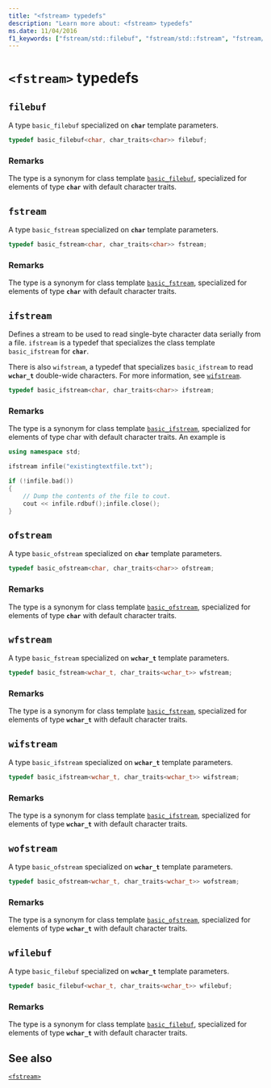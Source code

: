 ```yaml
---
title: "<fstream> typedefs"
description: "Learn more about: <fstream> typedefs"
ms.date: 11/04/2016
f1_keywords: ["fstream/std::filebuf", "fstream/std::fstream", "fstream/std::ifstream", "fstream/std::ofstream", "fstream/std::wfilebuf", "fstream/std::wfstream", "fstream/std::wifstream", "fstream/std::wofstream"]
---
```

# `<fstream>` typedefs

## <a name="filebuf"></a> `filebuf`

A type `basic_filebuf` specialized on **`char`** template parameters.

```cpp
typedef basic_filebuf<char, char_traits<char>> filebuf;
```

### Remarks

The type is a synonym for class template [`basic_filebuf`](../standard-library/basic-filebuf-class.md), specialized for elements of type **`char`** with default character traits.

## <a name="fstream"></a> `fstream`

A type `basic_fstream` specialized on **`char`** template parameters.

```cpp
typedef basic_fstream<char, char_traits<char>> fstream;
```

### Remarks

The type is a synonym for class template [`basic_fstream`](../standard-library/basic-fstream-class.md), specialized for elements of type **`char`** with default character traits.

## <a name="ifstream"></a> `ifstream`

Defines a stream to be used to read single-byte character data serially from a file. `ifstream` is a typedef that specializes the class template `basic_ifstream` for **`char`**.

There is also `wifstream`, a typedef that specializes `basic_ifstream` to read **`wchar_t`** double-wide characters. For more information, see [`wifstream`](../standard-library/fstream-typedefs.md#wifstream).

```cpp
typedef basic_ifstream<char, char_traits<char>> ifstream;
```

### Remarks

The type is a synonym for class template [`basic_ifstream`](../standard-library/basic-ifstream-class.md), specialized for elements of type char with default character traits. An example is

```cpp
using namespace std;

ifstream infile("existingtextfile.txt");

if (!infile.bad())
{
    // Dump the contents of the file to cout.
    cout << infile.rdbuf();infile.close();
}
```

## <a name="ofstream"></a> `ofstream`

A type `basic_ofstream` specialized on **`char`** template parameters.

```cpp
typedef basic_ofstream<char, char_traits<char>> ofstream;
```

### Remarks

The type is a synonym for class template [`basic_ofstream`](../standard-library/basic-ofstream-class.md), specialized for elements of type **`char`** with default character traits.

## <a name="wfstream"></a> `wfstream`

A type `basic_fstream` specialized on **`wchar_t`** template parameters.

```cpp
typedef basic_fstream<wchar_t, char_traits<wchar_t>> wfstream;
```

### Remarks

The type is a synonym for class template [`basic_fstream`](../standard-library/basic-fstream-class.md), specialized for elements of type **`wchar_t`** with default character traits.

## <a name="wifstream"></a> `wifstream`

A type `basic_ifstream` specialized on **`wchar_t`** template parameters.

```cpp
typedef basic_ifstream<wchar_t, char_traits<wchar_t>> wifstream;
```

### Remarks

The type is a synonym for class template [`basic_ifstream`](../standard-library/basic-ifstream-class.md), specialized for elements of type **`wchar_t`** with default character traits.

## <a name="wofstream"></a> `wofstream`

A type `basic_ofstream` specialized on **`wchar_t`** template parameters.

```cpp
typedef basic_ofstream<wchar_t, char_traits<wchar_t>> wofstream;
```

### Remarks

The type is a synonym for class template [`basic_ofstream`](../standard-library/basic-ofstream-class.md), specialized for elements of type **`wchar_t`** with default character traits.

## <a name="wfilebuf"></a> `wfilebuf`

A type `basic_filebuf` specialized on **`wchar_t`** template parameters.

```cpp
typedef basic_filebuf<wchar_t, char_traits<wchar_t>> wfilebuf;
```

### Remarks

The type is a synonym for class template [`basic_filebuf`](../standard-library/basic-filebuf-class.md), specialized for elements of type **`wchar_t`** with default character traits.

## See also

[`<fstream>`](../standard-library/fstream.md)
